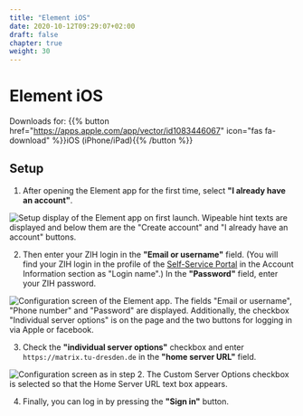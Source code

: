 ```yaml
---
title: "Element iOS"
date: 2020-10-12T09:29:07+02:00
draft: false
chapter: true
weight: 30
---
```


# Element iOS

Downloads for: {{% button href="https://apps.apple.com/app/vector/id1083446067" icon="fas fa-download" %}}iOS (iPhone/iPad){{% /button %}}

## Setup

1. After opening the Element app for the first time, select **"I already have an account"**.

![Setup display of the Element app on first launch. Wipeable hint texts are displayed and below them are the "Create account" and "I already have an account" buttons.](/images/15_Element_iOS1_de.png?height=50vh&classes=border)

2. Then enter your ZIH login in the **"Email or username"** field. (You will find your ZIH login in the profile of the [Self-Service Portal](https://selfservice.tu-dresden.de/profile/) in the Account Information section as "Login name".) In the **"Password"** field, enter your ZIH password.

![Configuration screen of the Element app. The fields "Email or username", "Phone number" and "Password" are displayed. Additionally, the checkbox "Individual server options" is on the page and the two buttons for logging in via Apple or facebook.](/images/15_Element_iOS2_de.png?height=50vh&classes=border)

3. Check the **"individual server options"** checkbox and enter `https://matrix.tu-dresden.de` in the **"home server URL"** field.

![Configuration screen as in step 2. The Custom Server Options checkbox is selected so that the Home Server URL text box appears.](/images/15_Element_iOS3_de.png?height=50vh&classes=border)

4. Finally, you can log in by pressing the **"Sign in"** button.
